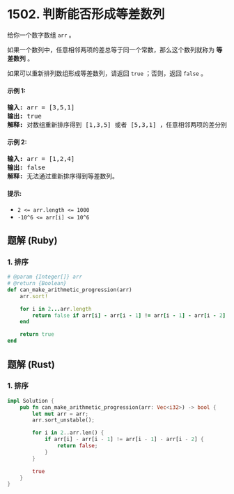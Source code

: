 # 1502. 判断能否形成等差数列
给你一个数字数组 `arr` 。

如果一个数列中，任意相邻两项的差总等于同一个常数，那么这个数列就称为 **等差数列** 。

如果可以重新排列数组形成等差数列，请返回 `true` ；否则，返回 `false` 。

#### 示例 1:
<pre>
<strong>输入:</strong> arr = [3,5,1]
<strong>输出:</strong> true
<strong>解释:</strong> 对数组重新排序得到 [1,3,5] 或者 [5,3,1] ，任意相邻两项的差分别为 2 或 -2 ，可以形成等差数列。
</pre>

#### 示例 2:
<pre>
<strong>输入:</strong> arr = [1,2,4]
<strong>输出:</strong> false
<strong>解释:</strong> 无法通过重新排序得到等差数列。
</pre>

#### 提示:
* `2 <= arr.length <= 1000`
* `-10^6 <= arr[i] <= 10^6`

## 题解 (Ruby)

### 1. 排序
```Ruby
# @param {Integer[]} arr
# @return {Boolean}
def can_make_arithmetic_progression(arr)
    arr.sort!

    for i in 2...arr.length
        return false if arr[i] - arr[i - 1] != arr[i - 1] - arr[i - 2]
    end

    return true
end
```

## 题解 (Rust)

### 1. 排序
```Rust
impl Solution {
    pub fn can_make_arithmetic_progression(arr: Vec<i32>) -> bool {
        let mut arr = arr;
        arr.sort_unstable();

        for i in 2..arr.len() {
            if arr[i] - arr[i - 1] != arr[i - 1] - arr[i - 2] {
                return false;
            }
        }

        true
    }
}
```
